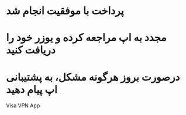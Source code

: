 # پرداخت با موفقیت انجام شد
# مجدد به اپ مراجعه کرده و یوزر خود را دریافت کنید

# درصورت بروز هرگونه مشکل، به پشتیبانی اپ پیام دهید



Visa VPN App
